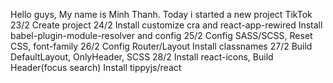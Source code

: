 Hello guys, My name is Minh Thanh. 
Today i started a new project TikTok 
23/2 Create project
24/2 Install customize cra and react-app-rewired
     Install babel-plugin-module-resolver and config
25/2 Config SASS/SCSS, Reset CSS, font-family
26/2 Config Router/Layout 
     Install classnames
27/2 Build DefaultLayout, OnlyHeader, SCSS
28/2 Install react-icons, Build Header(focus search)
     Install tippyjs/react 